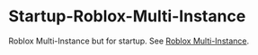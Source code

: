 # Startup-Roblox-Multi-Instance
Roblox Multi-Instance but for startup. See [Roblox Multi-Instance](https://github.com/MiningTcup/Roblox-Multi-Instance).
